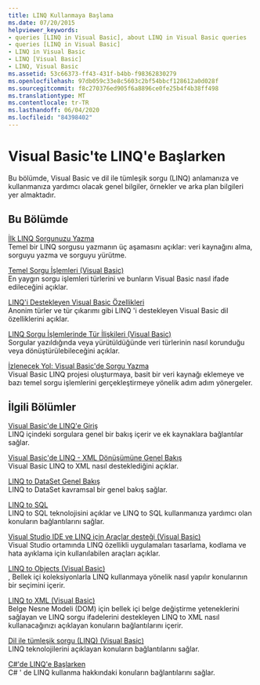 ```yaml
---
title: LINQ Kullanmaya Başlama
ms.date: 07/20/2015
helpviewer_keywords:
- queries [LINQ in Visual Basic], about LINQ in Visual Basic queries
- queries [LINQ in Visual Basic]
- LINQ in Visual Basic
- LINQ [Visual Basic]
- LINQ, Visual Basic
ms.assetid: 53c66373-ff43-431f-b4bb-f98362830279
ms.openlocfilehash: 97db059c33e8c5603c2bf54bbcf128612a0d028f
ms.sourcegitcommit: f8c270376ed905f6a8896ce0fe25b4f4b38ff498
ms.translationtype: MT
ms.contentlocale: tr-TR
ms.lasthandoff: 06/04/2020
ms.locfileid: "84398402"
---
```

# <a name="getting-started-with-linq-in-visual-basic"></a>Visual Basic'te LINQ'e Başlarken
Bu bölümde, Visual Basic ve dil ile tümleşik sorgu (LINQ) anlamanıza ve kullanmanıza yardımcı olacak genel bilgiler, örnekler ve arka plan bilgileri yer almaktadır.  
  
## <a name="in-this-section"></a>Bu Bölümde  
 [İlk LINQ Sorgunuzu Yazma](writing-your-first-linq-query.md)  
 Temel bir LINQ sorgusu yazmanın üç aşamasını açıklar: veri kaynağını alma, sorguyu yazma ve sorguyu yürütme.  
  
 [Temel Sorgu İşlemleri (Visual Basic)](basic-query-operations.md)  
 En yaygın sorgu işlemleri türlerini ve bunların Visual Basic nasıl ifade edileceğini açıklar.  
  
 [LINQ'i Destekleyen Visual Basic Özellikleri](features-that-support-linq.md)  
 Anonim türler ve tür çıkarımı gibi LINQ 'i destekleyen Visual Basic dil özelliklerini açıklar.  
  
 [LINQ Sorgu İşlemlerinde Tür İlişkileri (Visual Basic)](type-relationships-in-query-operations.md)  
 Sorgular yazıldığında veya yürütüldüğünde veri türlerinin nasıl korunduğu veya dönüştürülebileceğini açıklar.  
  
 [İzlenecek Yol: Visual Basic'de Sorgu Yazma](walkthrough-writing-queries.md)  
 Visual Basic LINQ projesi oluşturmaya, basit bir veri kaynağı eklemeye ve bazı temel sorgu işlemlerini gerçekleştirmeye yönelik adım adım yönergeler.  
  
## <a name="related-sections"></a>İlgili Bölümler  
 [Visual Basic'de LINQ'e Giriş](../../language-features/linq/introduction-to-linq.md)  
 LINQ içindeki sorgulara genel bir bakış içerir ve ek kaynaklara bağlantılar sağlar.  
  
 [Visual Basic'de LINQ - XML Dönüşümüne Genel Bakış](../../language-features/xml/overview-of-linq-to-xml.md)  
 Visual Basic LINQ to XML nasıl desteklediğini açıklar.  
  
 [LINQ to DataSet Genel Bakış](../../../../framework/data/adonet/linq-to-dataset-overview.md)  
 LINQ to DataSet kavramsal bir genel bakış sağlar.  
  
 [LINQ to SQL](../../../../framework/data/adonet/sql/linq/index.md)  
 LINQ to SQL teknolojisini açıklar ve LINQ to SQL kullanmanıza yardımcı olan konuların bağlantılarını sağlar.  
  
 [Visual Studio IDE ve LINQ için Araçlar desteği (Visual Basic)](visual-studio-ide-and-tools-support-for-linq.md)  
 Visual Studio ortamında LINQ özellikli uygulamaları tasarlama, kodlama ve hata ayıklama için kullanılabilen araçları açıklar.  
  
 [LINQ to Objects (Visual Basic)](linq-to-objects.md)  
 , Bellek içi koleksiyonlarla LINQ kullanmaya yönelik nasıl yapılır konularının bir seçimini içerir.  
  
 [LINQ to XML (Visual Basic)](linq-to-xml.md)  
 Belge Nesne Modeli (DOM) için bellek içi belge değiştirme yeteneklerini sağlayan ve LINQ sorgu ifadelerini destekleyen LINQ to XML nasıl kullanacağınızı açıklayan konuların bağlantılarını içerir.  
  
 [Dil ile tümleşik sorgu (LINQ) (Visual Basic)](index.md)  
 LINQ teknolojilerini açıklayan konuların bağlantılarını sağlar.  
  
 [C#'de LINQ'e Başlarken](../../../../csharp/programming-guide/concepts/linq/index.md)  
 C# ' de LINQ kullanma hakkındaki konuların bağlantılarını sağlar.

